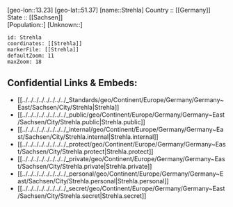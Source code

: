 ﻿---
location: [51.37,13.23] 
mapzoom: [7,12] 
mapmarker: city 
type: City
tags:
- geo/City


SpocWebEntityId: 34616
isDeleted: false
confidential: public

---
[geo-lon::13.23] 
[geo-lat::51.37] 
[name::Strehla] 
Country :: [[Germany]]  
State :: [[Sachsen]]  
[Population::] 
[Unknown::] 


```leaflet
id: Strehla
coordinates: [[Strehla]] 
markerFile: [[Strehla]] 
defaultZoom: 11 
maxZoom: 18
```


## Confidential Links & Embeds: 
- [[../../../../../../../../_Standards/geo/Continent/Europe/Germany/Germany~East/Sachsen/City/Strehla|Strehla]] 
- [[../../../../../../../../_public/geo/Continent/Europe/Germany/Germany~East/Sachsen/City/Strehla.public|Strehla.public]] 
- [[../../../../../../../../_internal/geo/Continent/Europe/Germany/Germany~East/Sachsen/City/Strehla.internal|Strehla.internal]] 
- [[../../../../../../../../_protect/geo/Continent/Europe/Germany/Germany~East/Sachsen/City/Strehla.protect|Strehla.protect]] 
- [[../../../../../../../../_private/geo/Continent/Europe/Germany/Germany~East/Sachsen/City/Strehla.private|Strehla.private]] 
- [[../../../../../../../../_personal/geo/Continent/Europe/Germany/Germany~East/Sachsen/City/Strehla.personal|Strehla.personal]] 
- [[../../../../../../../../_secret/geo/Continent/Europe/Germany/Germany~East/Sachsen/City/Strehla.secret|Strehla.secret]] 
